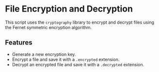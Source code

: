 # File Encryption and Decryption

This script uses the `cryptography` library to encrypt and decrypt files using the Fernet symmetric encryption algorithm.

## Features
- Generate a new encryption key.
- Encrypt a file and save it with a `.encrypted` extension.
- Decrypt an encrypted file and save it with a `.decrypted` extension.
